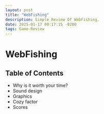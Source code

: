 ```yaml
---
layout: post
title: "WebFishing"
description: Simple Review Of WebFishing.
date: 2025-01-17 00:17:15 -0200
tags: Game-Review
---
```


# WebFishing

## Table of Contents
* Why is it worth your time?
* Sound design
* Graphics
* Cozy factor
* Scores

